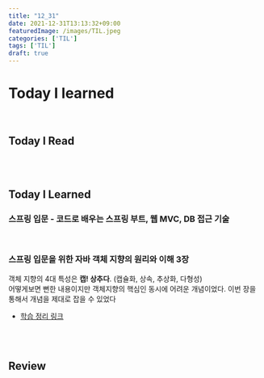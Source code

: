 ```yaml
---
title: "12_31"
date: 2021-12-31T13:13:32+09:00
featuredImage: /images/TIL.jpeg
categories: ['TIL']
tags: ['TIL']
draft: true
---
```



# Today I learned

<br>

<!--more-->

## Today I Read


<br>


<br>

## Today I Learned

### 스프링 입문 - 코드로 배우는 스프링 부트, 웹 MVC, DB 접근 기술


<br>


### 스프링 입문을 위한 자바 객체 지향의 원리와 이해 3장

객체 지향의 4대 특성은 **캡! 상추다**. (캡슐화, 상속, 추상화, 다형성)  
어떻게보면 뻔한 내용이지만 객체지향의 핵심인 동시에 어려운 개념이었다. 이번 장을 통해서 개념을 제대로 잡을 수 있었다

- [학습 정리 링크](https://kale02.notion.site/3-4d4409eb53914830861c3ff285b3ea3b)

<br>



<br>

## Review